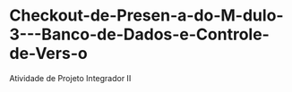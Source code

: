 # Checkout-de-Presen-a-do-M-dulo-3---Banco-de-Dados-e-Controle-de-Vers-o
Atividade de Projeto Integrador II 
